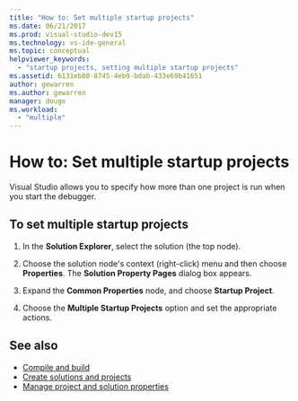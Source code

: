 ```yaml
---
title: "How to: Set multiple startup projects"
ms.date: 06/21/2017
ms.prod: visual-studio-dev15
ms.technology: vs-ide-general
ms.topic: conceptual
helpviewer_keywords:
  - "startup projects, setting multiple startup projects"
ms.assetid: 6131eb80-8745-4eb9-bdab-433e69b41651
author: gewarren
ms.author: gewarren
manager: douge
ms.workload:
  - "multiple"
---
```

# How to: Set multiple startup projects

Visual Studio allows you to specify how more than one project is run when you start the debugger.

## To set multiple startup projects

1.  In the **Solution Explorer**, select the solution (the top node).

2.  Choose the solution node's context (right-click) menu and then choose **Properties**. The **Solution Property Pages** dialog box appears.

3.  Expand the **Common Properties** node, and choose **Startup Project**.

4.  Choose the **Multiple Startup Projects** option and set the appropriate actions.

## See also

- [Compile and build](../ide/compiling-and-building-in-visual-studio.md)
- [Create solutions and projects](../ide/creating-solutions-and-projects.md)
- [Manage project and solution properties](../ide/managing-project-and-solution-properties.md)